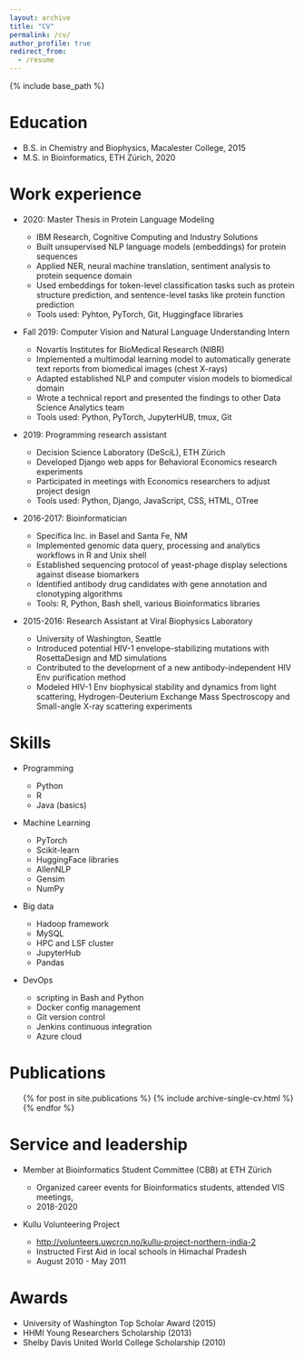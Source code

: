 ```yaml
---
layout: archive
title: "CV"
permalink: /cv/
author_profile: true
redirect_from:
  - /resume
---
```


{% include base_path %}

Education
======
* B.S. in Chemistry and Biophysics, Macalester College, 2015
* M.S. in Bioinformatics, ETH Zürich, 2020

Work experience
======
* 2020: Master Thesis in Protein Language Modeling
  * IBM Research, Cognitive Computing and Industry Solutions
  * Built unsupervised NLP language models (embeddings) for protein sequences
  * Applied NER, neural machine translation, sentiment analysis to protein sequence domain
  * Used embeddings for token-level classification tasks such as protein structure prediction, and sentence-level tasks like protein function prediction
  * Tools used: Pyhton, PyTorch, Git, Huggingface libraries

* Fall 2019: Computer Vision and Natural Language Understanding Intern
  * Novartis Institutes for BioMedical Research (NIBR)
  * Implemented a multimodal learning model to automatically generate text reports from biomedical images (chest X-rays)
  * Adapted established NLP and computer vision models to biomedical domain
  * Wrote a technical report and presented the findings to other Data Science Analytics team
  * Tools used: Python, PyTorch, JupyterHUB, tmux, Git

* 2019: Programming research assistant
  * Decision Science Laboratory (DeSciL), ETH Zürich
  * Developed Django web apps for Behavioral Economics research experiments
  * Participated in meetings with Economics researchers to adjust project design
  * Tools used: Python, Django, JavaScript, CSS, HTML, OTree

* 2016-2017: Bioinformatician
  * Specifica Inc. in Basel and Santa Fe, NM
  * Implemented genomic data query, processing and analytics workflows in R and Unix shell
  * Established sequencing protocol of yeast-phage display selections against disease biomarkers
  * Identified antibody drug candidates with gene annotation and clonotyping algorithms
  * Tools: R, Python, Bash shell, various Bioinformatics libraries

* 2015-2016: Research Assistant at Viral Biophysics Laboratory
  * University of Washington, Seattle
  * Introduced potential HIV-1 envelope-stabilizing mutations with RosettaDesign and MD simulations
  * Contributed to the development of a new antibody-independent HIV Env purification method
  * Modeled HIV-1 Env biophysical stability and dynamics from light scattering, Hydrogen-Deuterium Exchange Mass Spectroscopy and Small-angle X-ray scattering experiments


Skills
======
* Programming
  * Python
  * R
  * Java (basics)

* Machine Learning
  * PyTorch
  * Scikit-learn
  * HuggingFace libraries
  * AllenNLP
  * Gensim
  * NumPy

* Big data
  * Hadoop framework 
  * MySQL 
  * HPC and LSF cluster
  * JupyterHub 
  * Pandas

* DevOps
  * scripting in Bash and Python
  * Docker config management
  * Git version control
  * Jenkins continuous integration
  * Azure cloud

Publications
======
  <ul>{% for post in site.publications %}
    {% include archive-single-cv.html %}
  {% endfor %}</ul>
  
<!-- Talks
======
  <ul>{% for post in site.talks %}
    {% include archive-single-talk-cv.html %}
  {% endfor %}</ul>
  
   -->

Service and leadership
======
* Member at Bioinformatics Student Committee (CBB) at ETH Zürich
  * Organized career events for Bioinformatics students, attended VIS meetings, 
  * 2018-2020
  
* Kullu Volunteering Project 
  * http://volunteers.uwcrcn.no/kullu-project-northern-india-2 
  * Instructed First Aid in local schools in Himachal Pradesh
  * August 2010 - May 2011

Awards
======
* University of Washington Top Scholar Award (2015)
* HHMI Young Researchers Scholarship (2013)
* Shelby Davis United World College Scholarship (2010)